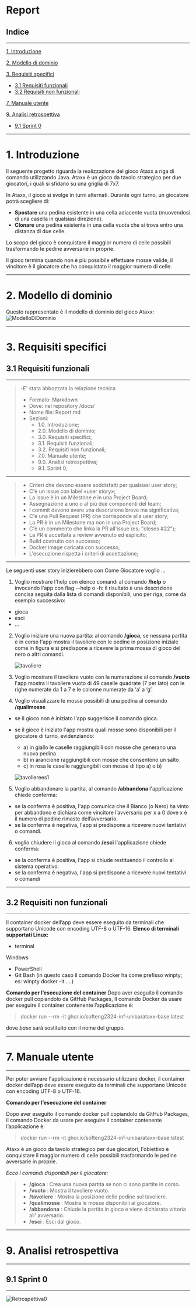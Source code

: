 # Report
## Indice

---
[1. Introduzione](#1-introduzione)

[2. Modello di dominio](#2-modello-di-dominio)

[3. Requisiti specifici](#3-requisiti-specifici)

- [3.1 Requisiti funzionali](#31-requisiti-funzionali)
- [3.2 Requisiti non funzionali](#32-requisiti-non-funzionali)

[7. Manuale utente](#7-manuale-utente)

[9. Analisi retrospettiva](#9-analisi-retrospettiva)

- [9.1 Sprint 0](#91-sprint-0)

---

# **1. Introduzione**

Il seguente progetto riguarda la realizzazione del gioco Ataxx a riga di comando utilizzando Java. 
Ataxx è un gioco da tavolo strategico per due giocatori, i quali si sfidano su una griglia di 7x7.

In Ataxx, il gioco si svolge in turni alternati. Durante ogni turno, un giocatore potrà scegliere di:
- **Spostare** una pedina esistente in una cella adiacente vuota (muovendosi di una casella in qualsiasi direzione).
- **Clonare** una pedina esistente in una cella vuota che si trova entro una distanza di due celle.

Lo scopo del gioco è conquistare il maggior numero di celle possibili trasformando le pedine avversarie in proprie.

Il gioco termina quando non è più possibile effettuare mosse valide, il vincitore è il giocatore che ha conquistato il maggior numero di celle.

---

# **2. Modello di dominio**

Questo rappresentato è il modello di dominio del gioco Ataxx:
![ModelloDiDominio](./img/Report/ModelloDiDominio.png)

---

# **3. Requisiti specifici**
## 3.1 Requisiti funzionali

---
>-E' stata abbozzata la relazione tecnica
>- Formato: Markdown
>- Dove: nel repository /docs/
>- Nome file: Report.md
>- Sezioni: 
   >   - 1.0. Introduzione;
   >   - 2.0. Modello di dominio;
   >   - 3.0. Requisiti specifici;
   >   - 3.1. Requisiti funzionali;
   >   - 3.2. Requisiti non funzionali;
   >   - 7.0. Manuale utente;
   >   - 9.0. Analisi retrospettiva;
   >   - 9.1. Sprint 0;

---

>- Criteri che devono essere soddisfatti per qualsiasi user story;
>- C'è un issue con label «user story»;
>- La issue è in un Milestone e in una Project Board;
>- Assegnazione a uno o al più due componenti del team;
>- I commit devono avere una descrizione breve ma significativa;
>- C'è una Pull Request (PR) che corrisponde alla user story;
>- La PR è in un Milestone ma non in una Project Board;
>- C'è un commento che linka la PR all'issue (es; "closes #22");
>- La PR è accettata a review avvenuto ed esplicito;
>- Build costruito con successo;
>- Docker image caricata con successo;
>- L'esecuzione rispetta i criteri di accettazione;

---

Le seguenti user story inizierebbero con Come Giocatore voglio ...

1. Voglio mostrare l'help con elenco comandi al comando **/help** o invocando l'app con flag --help o -h:
   il risultato è una descrizione concisa seguita dalla lista di comandi disponibili, uno per riga, come da esempio
   successivo: 
 - gioca
 - esci
 - ...

2. Voglio iniziare una nuova partita: al comando **/gioca**, se nessuna partita è in corso l'app mostra il tavoliere con le pedine in posizione iniziale come in figura e si
   predispone a ricevere la prima mossa di gioco del nero o altri comandi.

   ![tavoliere](./img/Report/tavoliere.png)

3. Voglio mostrare il tavoliere vuoto con la numerazione al comando **/vuoto** l'app mostra il tavoliere vuoto di 49 caselle quadrate (7 per lato) con le righe numerate da 1 a 7 e le colonne
   numerate da ‘a’ a ‘g’.

4. Voglio visualizzare le mosse possibili di una pedina al comando **/qualimosse** 
- se il gioco non è iniziato l'app suggerisce il comando gioca.
- se il gioco è iniziato l'app mostra quali mosse sono disponibili per il giocatore di turno, evidenziando:
  - a) in giallo le caselle raggiungibili con mosse che generano una nuova pedina
  - b) in arancione raggiungibili con mosse che consentono un salto
  - c) in rosa le caselle raggiungibili con mosse di tipo a) o b)
  
  ![tavolierees1](./img/Report/tavolierees1.png)

5. Voglio abbandonare la partita, al comando **/abbandona** l'applicazione chiede conferma:
- se la conferma è positiva, l'app comunica che il Bianco (o Nero) ha vinto per abbandono e dichiara come
  vincitore l’avversario per x a 0 dove x è il numero di pedine rimaste dell’avversario.
- se la conferma è negativa, l'app si predispone a ricevere nuovi tentativi o comandi.

6.  voglio chiudere il gioco al comando **/esci** l'applicazione chiede conferma:
- se la conferma è positiva, l'app si chiude restituendo il controllo al sistema operativo.
- se la conferma è negativa, l'app si predispone a ricevere nuovi tentativi o comandi

---

## 3.2 Requisiti non funzionali

---

Il container docker dell’app deve essere eseguito da terminali che supportano Unicode con encoding UTF-8 o UTF-16. 
**Elenco di terminali supportati Linux:**

- terminal

Windows 

- PowerShell
- Git Bash (in questo caso il comando Docker ha come prefisso winpty; es: winpty docker -it ....)

**Comando per l’esecuzione del container** Dopo aver eseguito il comando docker pull copiandolo da GitHub Packages, 
Il comando Docker da usare per eseguire il container contenente l’applicazione è:
> docker run --rm -it ghcr.io/softeng2324-inf-uniba/ataxx-base:latest 
 
dove *base* sarà sostituito con il nome del gruppo.

---

# **7. Manuale utente**

---

Per poter avviare l'applicazione è necessario utilizzare docker,
il container docker dell’app deve essere eseguito da terminali che supportano Unicode con encoding UTF-8 o UTF-16.

**Comando per l’esecuzione del container**

Dopo aver eseguito il comando docker pull copiandolo da GitHub Packages, il comando Docker da usare per eseguire il container contenente l’applicazione è:
> docker run --rm -it ghcr.io/softeng2324-inf-uniba/ataxx-base:latest


Ataxx è un gioco da tavolo strategico per due giocatori, l'obiettivo è conquistare il maggior numero di celle possibili trasformando le pedine avversarie in proprie.

_Ecco i comandi disponibili per il giocatore:_
> - **/gioca** : Crea una nuova partita se non ci sono partite in corso.
> - **/vuoto** : Mostra il tavoliere vuoto.
> - **/tavoliere** : Mostra la posizione delle pedine sul tavoliere.
> - **/qualimosse** : Mostra le mosse disponibili al giocatore.
> - **/abbandona** : Chiude la partita in gioco e viene dichiarata vittoria all' avversario.
> - **/esci** : Esci dal gioco.


---

# **9. Analisi retrospettiva**

---

## 9.1 Sprint 0

---
![Retrospettiva0](./img/Report/Retrospettiva0.jpg)